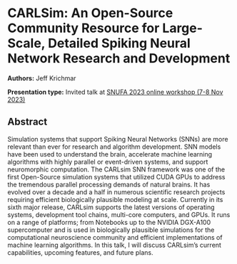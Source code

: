 # CARLSim: An Open-Source Community Resource for Large-Scale, Detailed Spiking Neural Network Research and Development

**Authors:** Jeff Krichmar

**Presentation type:** Invited talk at [SNUFA 2023 online workshop (7-8 Nov 2023)](https://snufa.net/2023)

## Abstract

Simulation systems that support Spiking Neural Networks (SNNs) are more relevant than ever for research and algorithm development. SNN models have been used to understand the brain, accelerate machine learning algorithms with highly parallel or event-driven systems, and support neuromorphic computation. The CARLsim SNN framework was one of the first Open-Source simulation systems that utilized CUDA GPUs to address the tremendous parallel processing demands of natural brains. It has evolved over a decade and a half in numerous scientific research projects requiring efficient biologically plausible modeling at scale. Currently in its sixth major release, CARLsim supports the latest versions of operating systems, development tool chains, multi-core computers, and GPUs. It runs on a range of platforms; from Notebooks up to the NVIDIA DGX-A100 supercomputer and is used in biologically plausible simulations for the computational neuroscience community and efficient implementations of machine learning algorithms. In this talk, I will discuss CARLsim’s current capabilities, upcoming features, and future plans.


